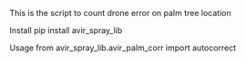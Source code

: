 This is the script to count drone error on palm tree location

Install
pip install avir_spray_lib

Usage
from avir_spray_lib.avir_palm_corr import autocorrect